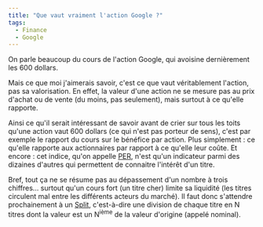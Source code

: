 ```yaml
---
title: "Que vaut vraiment l'action Google ?"
tags:
  - Finance
  - Google
---
```


On parle beaucoup du cours de l'action Google, qui avoisine dernièrement les 600 dollars.

Mais ce que moi j'aimerais savoir, c'est ce que vaut véritablement l'action, pas sa valorisation. En effet, la valeur d'une action ne se mesure pas au prix d'achat ou de vente (du moins, pas seulement), mais surtout à ce qu'elle rapporte.

Ainsi ce qu'il serait intéressant de savoir avant de crier sur tous les toits qu'une action vaut 600 dollars (ce qui n'est pas porteur de sens), c'est par exemple le rapport du cours sur le bénéfice par action. Plus simplement : ce qu'elle rapporte aux actionnaires par rapport à ce qu'elle leur coûte. Et encore : cet indice, qu'on appelle [PER](http://fr.wikipedia.org/wiki/Price_Earning_Ratio), n'est qu'un indicateur parmi des dizaines d'autres qui permettent de connaitre l'intérêt d'un titre.

Bref, tout ça ne se résume pas au dépassement d'un nombre à trois chiffres… surtout qu'un cours fort (un titre cher) limite sa liquidité (les titres circulent mal entre les différents acteurs du marché). Il faut donc s'attendre prochainement à un [Split](http://fr.wikipedia.org/wiki/Fractionnement_d%27actions), c'est-à-dire une division de chaque titre en N titres dont la valeur est un N<sup>ième</sup> de la valeur d'origine (appelé nominal).
